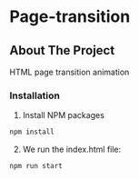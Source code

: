 # Page-transition

## About The Project

HTML page transition animation

### Installation

1. Install NPM packages
```sh
npm install
```
2. We run the index.html file:
```sh
npm run start
```
